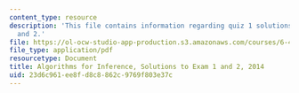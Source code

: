 ```yaml
---
content_type: resource
description: 'This file contains information regarding quiz 1 solutions: problem 1
  and 2.'
file: https://ol-ocw-studio-app-production.s3.amazonaws.com/courses/6-438-algorithms-for-inference-fall-2014/23d6c961ee8fd8c8862c9769f803e37c_MIT6_438F14_q14_1_sol1and2.pdf
file_type: application/pdf
resourcetype: Document
title: Algorithms for Inference, Solutions to Exam 1 and 2, 2014
uid: 23d6c961-ee8f-d8c8-862c-9769f803e37c
---
```

